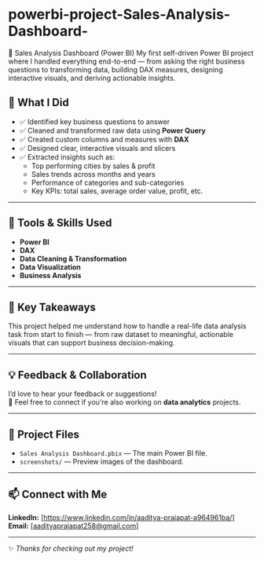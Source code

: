 # powerbi-project-Sales-Analysis-Dashboard-
🎉 Sales Analysis Dashboard (Power BI) My first self-driven Power BI project where I handled everything end-to-end — from asking the right business questions to transforming data, building DAX measures, designing interactive visuals, and deriving actionable insights.

## 🚀 What I Did
- ✅ Identified key business questions to answer
- ✅ Cleaned and transformed raw data using **Power Query**
- ✅ Created custom columns and measures with **DAX**
- ✅ Designed clear, interactive visuals and slicers
- ✅ Extracted insights such as:
  - Top performing cities by sales & profit
  - Sales trends across months and years
  - Performance of categories and sub-categories
  - Key KPIs: total sales, average order value, profit, etc.

---

## 🔧 Tools & Skills Used
- **Power BI**
- **DAX**
- **Data Cleaning & Transformation**
- **Data Visualization**
- **Business Analysis**

---

## 📍 Key Takeaways
This project helped me understand how to handle a real-life data analysis task from start to finish — from raw dataset to meaningful, actionable visuals that can support business decision-making.


---

## 💡 Feedback & Collaboration
I’d love to hear your feedback or suggestions!  
🔁 Feel free to connect if you're also working on **data analytics** projects.

---

## 📁 Project Files
- `Sales Analysis Dashboard.pbix` — The main Power BI file.
- `screenshots/` — Preview images of the dashboard.

---

## 📫 Connect with Me
**LinkedIn:** [https://www.linkedin.com/in/aaditya-prajapat-a964961ba/]  
**Email:** [aadityaprajapat258@gmail.com]

---

✨ *Thanks for checking out my project!*
